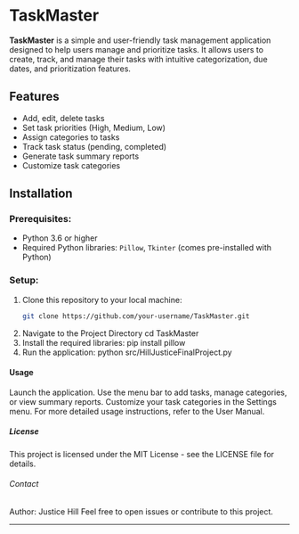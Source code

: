 # TaskMaster

**TaskMaster** is a simple and user-friendly task management application designed to help users manage and prioritize tasks. It allows users to create, track, and manage their tasks with intuitive categorization, due dates, and prioritization features.

## Features
- Add, edit, delete tasks
- Set task priorities (High, Medium, Low)
- Assign categories to tasks
- Track task status (pending, completed)
- Generate task summary reports
- Customize task categories

## Installation

### Prerequisites:
- Python 3.6 or higher
- Required Python libraries: `Pillow`, `Tkinter` (comes pre-installed with Python)

### Setup:
1. Clone this repository to your local machine:
   ```bash
   git clone https://github.com/your-username/TaskMaster.git


2. Navigate to the Project Directory 
   cd TaskMaster
3. Install the required libraries:
   pip install pillow
4. Run the application:
   python src/HillJusticeFinalProject.py


#### Usage
Launch the application.
Use the menu bar to add tasks, manage categories, or view summary reports.
Customize your task categories in the Settings menu.
For more detailed usage instructions, refer to the User Manual.

##### License
This project is licensed under the MIT License - see the LICENSE file for details.

###### Contact
Author: Justice Hill
Feel free to open issues or contribute to this project.

---